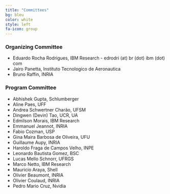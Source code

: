 ```yaml
---
title: "Committees"
bg: bleu
color: white
style: left
fa-icon: group
---
```


### Organizing Committee
- Eduardo Rocha Rodrigues, IBM Research - edrodri (at) br (dot) ibm (dot) com
- Jairo Panetta, Instituto Tecnologico de Aeronautica
- Bruno Raffin, INRIA

### Program Committee
- Abhishek Gupta, Schlumberger
- Aline Paes, UFF
- Andrea Schwertner Charão, UFSM
- Dingwen (Devin) Tao, UCR, UA
- Edmilson Morais, IBM Research
- Emmanuel Jeannot, INRIA
- Fabio Cozman, USP
- Gina Maira Barbosa de Oliveira, UFU
- Guillaume Aupy, INRIA
- Haroldo Fraga de Campos Velho, INPE
- Leonardo Bautista Gomez, BSC
- Lucas Mello Schnorr, UFRGS
- Marco Netto, IBM Research
- Mauricio Araya, Shell
- Olivier Beaumont, INRIA
- Olivier Coulaud, INRIA
- Pedro Mario Cruz, Nvidia
